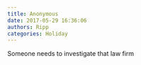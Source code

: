 ```yaml
---
title: Anonymous
date: 2017-05-29 16:36:06
authors: Ripp
categories: Holiday
---
```


 Someone needs to investigate that law firm